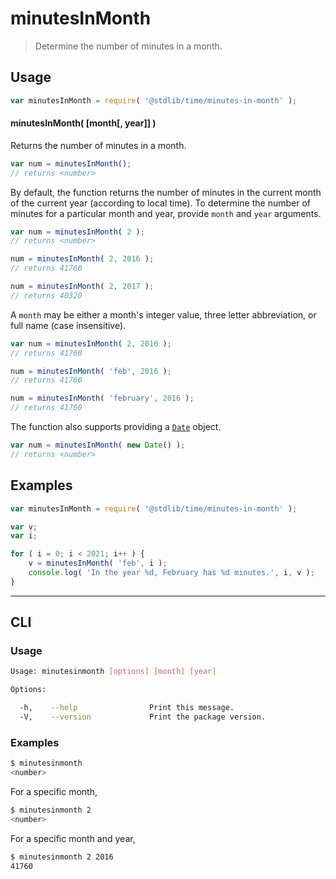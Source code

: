 # minutesInMonth

> Determine the number of minutes in a month.

<section class="usage">

## Usage

``` javascript
var minutesInMonth = require( '@stdlib/time/minutes-in-month' );
```


#### minutesInMonth( \[month\[, year\]\] )

Returns the number of minutes in a month.

``` javascript
var num = minutesInMonth();
// returns <number>
```

By default, the function returns the number of minutes in the current month of the current year (according to local time). To determine the number of minutes for a particular month and year, provide `month` and `year` arguments.

``` javascript
var num = minutesInMonth( 2 );
// returns <number>

num = minutesInMonth( 2, 2016 );
// returns 41760

num = minutesInMonth( 2, 2017 );
// returns 40320
```

A `month` may be either a month's integer value, three letter abbreviation, or full name (case insensitive).

``` javascript
var num = minutesInMonth( 2, 2016 );
// returns 41760

num = minutesInMonth( 'feb', 2016 );
// returns 41760

num = minutesInMonth( 'february', 2016 );
// returns 41760
```

The function also supports providing a [`Date`][date-object] object.

``` javascript
var num = minutesInMonth( new Date() );
// returns <number>
```

</section>

<!-- /.usage -->


<section class="examples">

## Examples

``` javascript
var minutesInMonth = require( '@stdlib/time/minutes-in-month' );

var v;
var i;

for ( i = 0; i < 2021; i++ ) {
    v = minutesInMonth( 'feb', i );
    console.log( 'In the year %d, February has %d minutes.', i, v );
}
```

</section>

<!-- /.examples -->


---

<section class="cli">

## CLI

<section class="usage">

### Usage

``` bash
Usage: minutesinmonth [options] [month] [year]

Options:

  -h,    --help                Print this message.
  -V,    --version             Print the package version.
```

</section>

<!-- /.usage -->

<section class="examples">

### Examples

``` bash
$ minutesinmonth
<number>
```

For a specific month,

``` bash
$ minutesinmonth 2
<number>
```

For a specific month and year,

``` bash
$ minutesinmonth 2 2016
41760
```

</section>

<!-- /.examples -->

</section>

<!-- /.cli -->


<section class="links">

[date-object]: https://developer.mozilla.org/en-US/docs/Web/JavaScript/Reference/Global_Objects/Date

</section>

<!-- /.links -->
